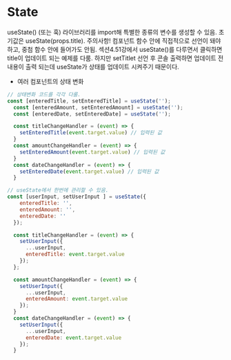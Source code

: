 # State

useState() (또는 훅) 라이브러리를 import해 특별한 종류의 변수를 생성할 수 있음. 초기값은 useState(props.title).
주의사항! 컴포넌트 함수 안에 직접적으로 선언이 돼야하고, 중첨 함수 안에 들어가도 안됨.
섹션4.51강에서 useState()를 다루면서 클릭하면 title이 업데이트 되는 예제를 다룸. 하지만 setTitlet 선언 후 콘솔 출력하면 업데이트 전 내용이 출력 되는데 useState가 상태를 업데이트 시켜주기 때문이다.

- 여러 컴포넌트의 상태 변화

```jsx
// 상태변화 코드를 각각 다룸.
const [enteredTitle, setEnteredTitle] = useState('');
  const [enteredAmount, setEnteredAmount] = useState('');
  const [enteredDate, setEnteredDate] = useState('');

  const titleChangeHandler = (event) => {
    setEnteredTitle(event.target.value) // 입력된 값
  }
  const amountChangeHandler = (event) => {
    setEnteredAmount(event.target.value) // 입력된 값
  }
  const dateChangeHandler = (event) => {
    setEnteredDate(event.target.value) // 입력된 값
  }

// useState에서 한번에 관리할 수 있음.
const [userInput, setUserInput ] = useState({
    enteredTitle: '',
    enteredAmount: '',
    enteredDate: ''
  });

  const titleChangeHandler = (event) => {
    setUserInput({
      ...userInput,
      enteredTitle: event.target.value
    });
  };

  const amountChangeHandler = (event) => {
    setUserInput({
      ...userInput,
      enteredAmount: event.target.value
    });
  }
  const dateChangeHandler = (event) => {
    setUserInput({
      ...userInput,
      enteredDate: event.target.value
    });
  }
```